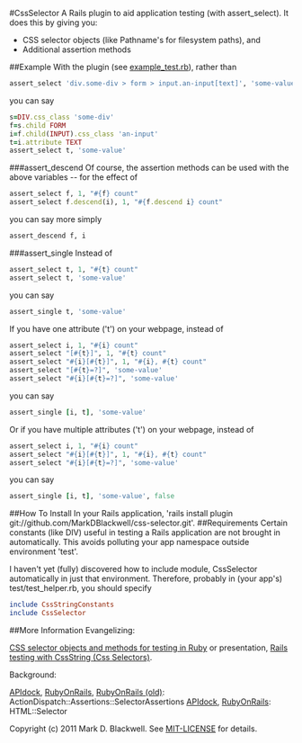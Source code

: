 #CssSelector
A Rails plugin to aid application testing (with assert_select). It does this by giving you:

* CSS selector objects (like Pathname's for filesystem paths), and
* Additional assertion methods

##Example
With the plugin (see [example_test.rb](test/standalone/example_test.rb)), rather than

```ruby
assert_select 'div.some-div > form > input.an-input[text]', 'some-value'
```

you can say

```ruby
s=DIV.css_class 'some-div'
f=s.child FORM
i=f.child(INPUT).css_class 'an-input'
t=i.attribute TEXT
assert_select t, 'some-value'
```

###assert_descend
Of course, the assertion methods can be used with the above variables -- for the effect of

```ruby
assert_select f, 1, "#{f} count"
assert_select f.descend(i), 1, "#{f.descend i} count"
```

you can say more simply

```ruby
assert_descend f, i
```

###assert_single
Instead of

```ruby
assert_select t, 1, "#{t} count"
assert_select t, 'some-value'
```

you can say

```ruby
assert_single t, 'some-value'
```

If you have one attribute ('t') on your webpage, instead of

```ruby
assert_select i, 1, "#{i} count"
assert_select "[#{t}]", 1, "#{t} count"
assert_select "#{i}[#{t}]", 1, "#{i}, #{t} count"
assert_select "[#{t}=?]", 'some-value'
assert_select "#{i}[#{t}=?]", 'some-value'
```

you can say

```ruby
assert_single [i, t], 'some-value'
```

Or if you have multiple attributes ('t') on your webpage, instead of

```ruby
assert_select i, 1, "#{i} count"
assert_select "#{i}[#{t}]", 1, "#{i}, #{t} count"
assert_select "#{i}[#{t}=?]", 'some-value'
```

you can say

```ruby
assert_single [i, t], 'some-value', false
```

##How To Install
In your Rails application, 'rails install plugin git://github.com/MarkDBlackwell/css-selector.git'.
##Requirements
Certain constants (like DIV) useful in testing a Rails application are not brought in automatically. This avoids polluting your app namespace outside environment 'test'.

I haven't yet (fully) discovered how to include module, CssSelector automatically in just that environment. Therefore, probably in (your app's) test/test_helper.rb, you should specify

```ruby
include CssStringConstants
include CssSelector
```

##More Information
Evangelizing:

[CSS selector objects and methods for testing in Ruby](http://markdblackwell.blogspot.com/2011/08/css-selector-objects-and-methods-for.html) or presentation, [Rails testing with CssString (Css Selectors)](http://zymbelstern.com/mark/presentation/Rails-testing-with-CssString/sbook2.htm).

Background:

[APIdock](http://apidock.com/rails/ActionDispatch/Assertions/SelectorAssertions/), [RubyOnRails](http://api.rubyonrails.org/classes/ActionDispatch/Assertions/SelectorAssertions.html), [RubyOnRails (old)](http://rails.rubyonrails.org/classes/ActionController/Assertions/SelectorAssertions.html): ActionDispatch::Assertions::SelectorAssertions
[APIdock](http://apidock.com/rails/HTML/Selector/), [RubyOnRails](http://api.rubyonrails.org/classes/HTML/Selector.html): HTML::Selector

Copyright (c) 2011 Mark D. Blackwell. See [MIT-LICENSE](MIT-LICENSE) for details.
